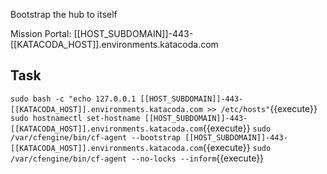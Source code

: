 Bootstrap the hub to itself

Mission Portal: [[HOST_SUBDOMAIN]]-443-[[KATACODA_HOST]].environments.katacoda.com

## Task
`sudo bash -c "echo 127.0.0.1 [[HOST_SUBDOMAIN]]-443-[[KATACODA_HOST]].environments.katacoda.com >> /etc/hosts"`{{execute}}
`sudo hostnamectl set-hostname [[HOST_SUBDOMAIN]]-443-[[KATACODA_HOST]].environments.katacoda.com`{{execute}}
`sudo /var/cfengine/bin/cf-agent --bootstrap [[HOST_SUBDOMAIN]]-443-[[KATACODA_HOST]].environments.katacoda.com`{{execute}}
`sudo /var/cfengine/bin/cf-agent --no-locks --inform`{{execute}}
